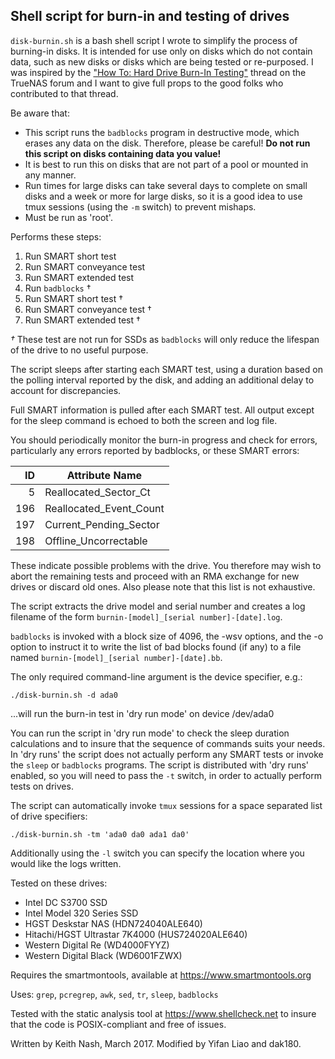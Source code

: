 ## Shell script for burn-in and testing of drives
`disk-burnin.sh` is a bash shell script I wrote to simplify the process of burning-in disks. It is intended for use only on disks which do not contain data, such as new disks or disks which are being tested or re-purposed. I was inspired by the ["How To: Hard Drive Burn-In Testing"](https://www.truenas.com/community/resources/hard-drive-burn-in-testing.92/) thread on the TrueNAS forum and I want to give full props to the good folks who contributed to that thread.

Be aware that:

* This script runs the `badblocks` program in destructive mode, which erases any data on the disk. Therefore, please be careful! __Do not run this script on disks containing data you value!__
* It is best to run this on disks that are not part of a pool or mounted in any manner.
* Run times for large disks can take several days to complete on small disks and a week or more for large disks, so it is a good idea to use tmux sessions (using the `-m` switch) to prevent mishaps.
* Must be run as 'root'.

Performs these steps:

1. Run SMART short test
2. Run SMART conveyance test
3. Run SMART extended test
4. Run `badblocks` †
5. Run SMART short test †
6. Run SMART conveyance test †
7. Run SMART extended test †

*†* These test are not run for SSDs as `badblocks` will only reduce the lifespan of the drive to no useful purpose.

The script sleeps after starting each SMART test, using a duration based on the polling interval reported by the disk, and adding an additional delay to account for discrepancies.

Full SMART information is pulled after each SMART test. All output except for the sleep command is echoed to both the screen and log file.

You should periodically monitor the burn-in progress and check for errors, particularly any errors reported by badblocks, or these SMART errors:

|ID|Attribute Name|
|---:|---|
|  5|Reallocated_Sector_Ct|
|196|Reallocated_Event_Count|
|197|Current_Pending_Sector|
|198|Offline_Uncorrectable|

These indicate possible problems with the drive. You therefore may wish to abort the remaining tests and proceed with an RMA exchange for new drives or discard old ones. Also please note that this list is not exhaustive.

The script extracts the drive model and serial number and creates a log filename of the form `burnin-[model]_[serial number]-[date].log`.

`badblocks` is invoked with a block size of 4096, the -wsv options, and the -o option to instruct it to write the list of bad blocks found (if any) to a file named `burnin-[model]_[serial number]-[date].bb`.

The only required command-line argument is the device specifier, e.g.:

`./disk-burnin.sh -d ada0`

...will run the burn-in test in 'dry run mode' on device /dev/ada0

You can run the script in 'dry run mode' to check the sleep duration calculations and to insure that the sequence of commands suits your needs. In 'dry runs' the script does not actually perform any SMART tests or invoke the `sleep` or `badblocks` programs. The script is distributed with 'dry runs' enabled, so you will need to pass the `-t` switch, in order to actually perform tests on drives.

The script can automatically invoke `tmux` sessions for a space separated list of drive specifiers:

`./disk-burnin.sh -tm 'ada0 da0 ada1 da0'`

Additionally using the `-l` switch you can specify the location where you would like the logs written.

Tested on these drives:
* Intel DC S3700 SSD
* Intel Model 320 Series SSD
* HGST Deskstar NAS (HDN724040ALE640)
* Hitachi/HGST Ultrastar 7K4000 (HUS724020ALE640)
* Western Digital Re (WD4000FYYZ)
* Western Digital Black (WD6001FZWX)

Requires the smartmontools, available at https://www.smartmontools.org

Uses: `grep`, `pcregrep`, `awk`, `sed`, `tr`, `sleep`, `badblocks`

Tested with the static analysis tool at https://www.shellcheck.net to insure that the code is POSIX-compliant and free of issues.

Written by Keith Nash, March 2017. Modified by Yifan Liao and dak180.
